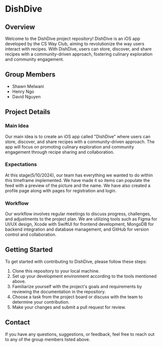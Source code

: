 # DishDive

## Overview

Welcome to the DishDive project repository! DishDive is an iOS app developed by the CS Way Club, aiming to revolutionize the way users interact with recipes. With DishDive, users can store, discover, and share recipes with a community-driven approach, fostering culinary exploration and community engagement.

## Group Members

- Shawn Melwani
- Henry Ngo
- David Nguyen

## Project Details

### Main Idea

Our main idea is to create an iOS app called "DishDive" where users can store, discover, and share recipes with a community-driven approach. The app will focus on promoting culinary exploration and community engagement through recipe sharing and collaboration.

### Expectations

At this stage(5/10/2024), our team has everything we wanted to do within this timeframe implemented. We have made it so items can populate the feed with a preview of the picture and the name. We have also created a profile page along with pages for registration and login.

### Workflow

Our workflow involves regular meetings to discuss progress, challenges, and adjustments to the project plan. We are utilizing tools such as Figma for UI/UX design, Xcode with SwiftUI for frontend development, MongoDB for backend integration and database management, and GitHub for version control and collaboration.

## Getting Started

To get started with contributing to DishDive, please follow these steps:

1. Clone this repository to your local machine.
2. Set up your development environment according to the tools mentioned above.
3. Familiarize yourself with the project's goals and requirements by reviewing the documentation in the repository.
4. Choose a task from the project board or discuss with the team to determine your contribution.
5. Make your changes and submit a pull request for review.

## Contact

If you have any questions, suggestions, or feedback, feel free to reach out to any of the group members listed above.

